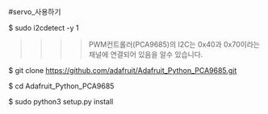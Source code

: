 #servo_사용하기

$ sudo i2cdetect -y 1
>>>>PWM컨트롤러(PCA9685)의 I2C는 0x40과 0x70이라는 채널에 연결되어 있음을 알수 있습니다.

$ git clone https://github.com/adafruit/Adafruit_Python_PCA9685.git

$ cd Adafruit_Python_PCA9685

$ sudo python3 setup.py install

